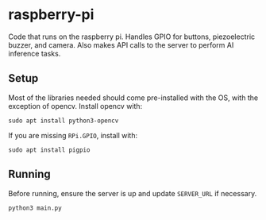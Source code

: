 # raspberry-pi
Code that runs on the raspberry pi. Handles GPIO for buttons, piezoelectric buzzer, and camera. Also makes API calls to the server to perform AI inference tasks.

## Setup
Most of the libraries needed should come pre-installed with the OS, with the exception of opencv. Install opencv with:
```
sudo apt install python3-opencv
```

If you are missing `RPi.GPIO`, install with:
```
sudo apt install pigpio
```

## Running
Before running, ensure the server is up and update `SERVER_URL` if necessary.
```
python3 main.py
```